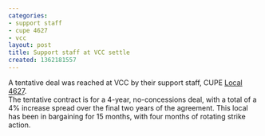 ```yaml
---
categories:
- support staff
- cupe 4627
- vcc
layout: post
title: Support staff at VCC settle
created: 1362181557
---
```

<p>A tentative deal was reached at VCC by their support staff, CUPE <a href="http://www.cupe.bc.ca/news/2967">Local 4627</a>.<br />
	The tentative contract is for a 4-year, no-concessions deal, with a total of a 4% increase spread over the final two years of the agreement. This local has been in bargaining for 15 months, with four months of rotating strike action.</p>
<div style="position: absolute; top: -1999px; left: -1988px;">
	The tentative contract reached this afternoon is for a four-year no-concessions deal with a 4% wage increase (1-1-1-1%) over the final two years. - See more at: http://www.cupe.bc.ca/news/2967#sthash.Kln34Rzx.dpuf<br />
	<div style="position: absolute; top: -1999px; left: -1988px;">
		The tentative contract reached this afternoon is for a four-year no-concessions deal with a 4% wage increase (1-1-1-1%) over the final two years. - See more at: http://www.cupe.bc.ca/news/2967#sthash.Kln34Rzx.dpuf</div>
</div>
<p>&nbsp;</p>
